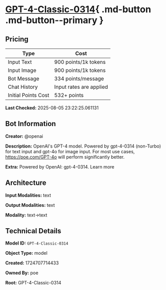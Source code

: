 # [GPT-4-Classic-0314](https://poe.com/GPT-4-Classic-0314){ .md-button .md-button--primary }

## Pricing

| Type | Cost |
|------|------|
| Input Text | 900 points/1k tokens |
| Input Image | 900 points/1k tokens |
| Bot Message | 334 points/message |
| Chat History | Input rates are applied |
| Initial Points Cost | 532+ points |

**Last Checked:** 2025-08-05 23:22:25.061131


## Bot Information

**Creator:** @openai

**Description:** OpenAI's GPT-4 model. Powered by gpt-4-0314 (non-Turbo) for text input and gpt-4o for image input. For most use cases, https://poe.com/GPT-4o will perform significantly better.

**Extra:** Powered by OpenAI: gpt-4-0314. Learn more


## Architecture

**Input Modalities:** text

**Output Modalities:** text

**Modality:** text->text


## Technical Details

**Model ID:** `GPT-4-Classic-0314`

**Object Type:** model

**Created:** 1724707714433

**Owned By:** poe

**Root:** GPT-4-Classic-0314
